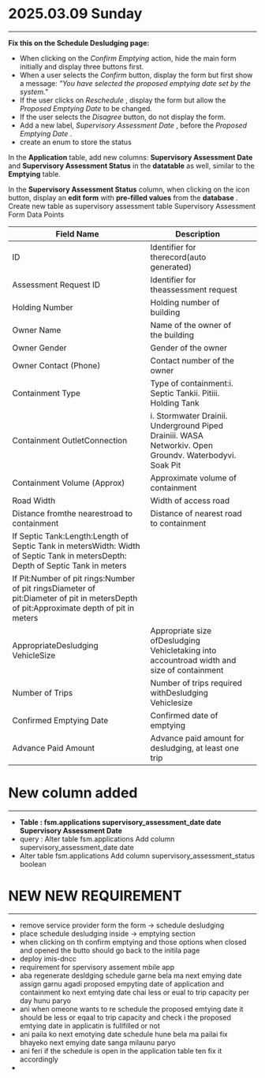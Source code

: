 # 2025.03.09 Sunday

---

**Fix this on the Schedule Desludging page:**

* When clicking on the *Confirm Emptying* action, hide the main form initially and display three buttons first.
* When a user selects the *Confirm* button, display the form but first show a message: *"You have selected the proposed emptying date set by the system."*
* If the user clicks on  *Reschedule* , display the form but allow the *Proposed Emptying Date* to be changed.
* If the user selects the *Disagree* button, do not display the form.
* Add a new label,  *Supervisory Assessment Date* , before the  *Proposed Emptying Date* .
* create an enum to store the status

In the **Application** table, add new columns: **Supervisory Assessment Date** and **Supervisory Assessment Status** in the **datatable** as well, similar to the **Emptying** table.

In the **Supervisory Assessment Status** column, when clicking on the icon button, display an **edit form** with **pre-filled values** from the  **database** .
Create new table as supervisory assessment table
Supervisory Assessment Form Data Points

| Field Name                                                                                                                             | Description                                                                                            |  |
| -------------------------------------------------------------------------------------------------------------------------------------- | ------------------------------------------------------------------------------------------------------ | - |
| ID                                                                                                                                     | Identifier for therecord(auto generated)                                                               |  |
| Assessment Request ID                                                                                                                  | Identifier for theassessment request                                                                   |  |
| Holding Number                                                                                                                         | Holding number of building                                                                             |  |
| Owner Name                                                                                                                             | Name of the owner of the building                                                                      |  |
| Owner Gender                                                                                                                           | Gender of the owner                                                                                    |  |
| Owner Contact (Phone)                                                                                                                  | Contact number of the owner                                                                            |  |
| Containment Type                                                                                                                       | Type of containment:i. Septic Tankii. Pitiii. Holding Tank                                             |  |
| Containment OutletConnection                                                                                                           | i. Stormwater Drainii. Underground Piped Drainiii. WASA Networkiv. Open Groundv. Waterbodyvi. Soak Pit |  |
| Containment Volume (Approx)                                                                                                            | Approximate volume of containment                                                                      |  |
| Road Width                                                                                                                             | Width of access road                                                                                   |  |
| Distance fromthe nearestroad to containment                                                                                            | Distance of nearest road to containment                                                                |  |
| If Septic Tank:Length:Length of Septic Tank in metersWidth: Width of Septic Tank in metersDepth: Depth of Septic Tank in meters        |                                                                                                        |  |
| If Pit:Number of pit rings:Number of pit ringsDiameter of pit:Diameter of pit in metersDepth of pit:Approximate depth of pit in meters |                                                                                                        |  |
| AppropriateDesludging VehicleSize                                                                                                      | Appropriate size ofDesludging Vehicletaking into accountroad width and size of containment             |  |
| Number of Trips                                                                                                                        | Number of trips required withDesludging Vehiclesize                                                    |  |
| Confirmed Emptying Date                                                                                                                | Confirmed date of emptying                                                                             |  |
| Advance Paid Amount                                                                                                                    | Advance paid amount for desludging, at least one trip                                                  |  |

# New column added

---

- **Table : fsm.applications
  supervisory_assessment_date date   Supervisory Assessment Date**
- query : Alter table fsm.applications Add column supervisory_assessment_date date
- Alter table fsm.applications Add column supervisory_assessment_status boolean

# NEW NEW REQUIREMENT

---

- remove service provider form the form -> schedule desludging
- place schedule desludging inside -> emptying section
- when clicking on th confirm emptying and those options when closed and opened the butto should go back to the initila page
- deploy imis-dncc
- requirement for spervisory assement mbile app
- aba regenerate desldging schedule garne bela ma next emying date assign garnu agadi proposed empyting date of application and containment ko next emtying date chai  less or eual to trip capacity per day hunu paryo
- ani when omeone wants to re schedule the proposed emtying date it should be less or eqaal to trip capacity and check i the proposed emtying date in applicatin is fullfilled or not
- ani paila ko next emotying date schedule hune bela ma pailai fix bhayeko next emying date sanga milaunu paryo
- ani feri if the schedule is open in the application table ten fix it accordingly
-

